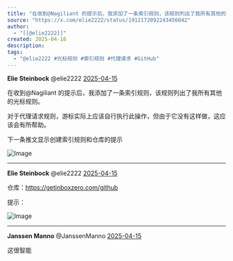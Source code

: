 ```yaml
---
title: "在收到@Nagiliant 的提示后，我添加了一条索引规则，该规则列出了我所有其他的光标规则。"
source: "https://x.com/elie2222/status/1912172092243456042"
author:
  - "[[@elie2222]]"
created: 2025-04-16
description:
tags:
  - "@elie2222 #光标规则 #索引规则 #代理请求 #GitHub"
---
```

**Elie Steinbock** @elie2222 [2025-04-15](https://x.com/elie2222/status/1912172092243456042)

  
在收到@Nagiliant 的提示后，我添加了一条索引规则，该规则列出了我所有其他的光标规则。

对于代理请求规则，游标实际上应该自行执行此操作，但由于它没有这样做，这应该会有所帮助。

下一条推文显示创建索引规则和仓库的提示

![Image](https://pbs.twimg.com/media/GolmHoBXsAENjJP?format=jpg&name=large)

---

**Elie Steinbock** @elie2222 [2025-04-15](https://x.com/elie2222/status/1912172096920186889)

  
仓库：https://getinboxzero.com/github

提示：

![Image](https://pbs.twimg.com/media/GolmN_3XgAAn_WW?format=jpg&name=large)

---

**Janssen Manno** @JanssenManno [2025-04-15](https://x.com/JanssenManno/status/1912241098807996851)

  
这很智能
